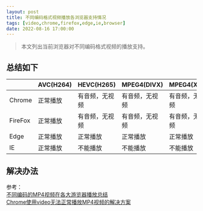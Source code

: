 ```yaml
---
layout: post
title: 不同编码格式视频播放各浏览器支持情况
tags: [video,chrome,firefox,edge,ie,browser]
date: 2022-08-16 17:00:00
---
```


> 本文列出当前浏览器对不同编码格式视频的播放支持。

<!--more-->

## 总结如下

| | AVC(H264) | HEVC(H265) | MPEG4(DIVX) | MPEG4(Xvid) |
| ----------- | ----------- | ----------- | ----------- | ----------- |
| Chrome | 正常播放 | 有音频，无视频 | 有音频，无视频 | 有音频，无视频 |
| FireFox | 正常播放 | 有音频，无视频 | 有音频，无视频 | 有音频，无视频 |
| Edge | 正常播放 | 正常播放 | 正常播放 | 正常播放 |
| IE | 正常播放 | 不能播放 | 不能播放 | 不能播放 |


## 解决办法

参考：   
[不同编码的MP4视频在各大游览器播放总结](https://blog.csdn.net/tester1995/article/details/103509263)  
[Chrome使用video无法正常播放MP4视频的解决方案](https://www.cnblogs.com/Yellow-ice/p/13743400.html)